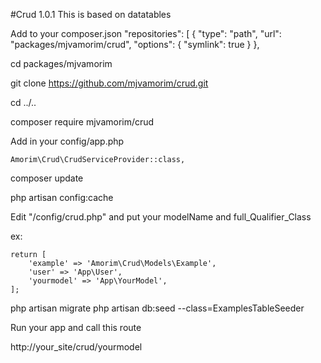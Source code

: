 #Crud  1.0.1
This is based on datatables 

Add to your composer.json
 "repositories": [
        {
            "type": "path",
            "url": "packages/mjvamorim/crud",
            "options": {
                "symlink": true
            }
        },

cd packages/mjvamorim

git clone https://github.com/mjvamorim/crud.git

cd ../..

composer require mjvamorim/crud

Add in your config/app.php

    Amorim\Crud\CrudServiceProvider::class,
       



composer update

php artisan config:cache


Edit "/config/crud.php" and put your modelName and full_Qualifier_Class

ex:

    return [
        'example' => 'Amorim\Crud\Models\Example',
        'user' => 'App\User',
        'yourmodel' => 'App\YourModel',
    ];


php artisan migrate
php artisan db:seed --class=ExamplesTableSeeder

Run your app and call this route

http://your_site/crud/yourmodel


